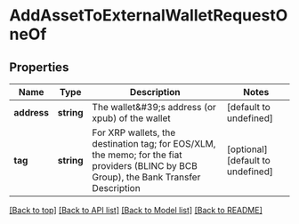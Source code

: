 # AddAssetToExternalWalletRequestOneOf

## Properties

|Name | Type | Description | Notes|
|------------ | ------------- | ------------- | -------------|
|**address** | **string** | The wallet\&#39;s address (or xpub) of the wallet | [default to undefined]|
|**tag** | **string** | For XRP wallets, the destination tag; for EOS/XLM, the memo; for the fiat providers (BLINC by BCB Group), the Bank Transfer Description | [optional] [default to undefined]|




[[Back to top]](#) [[Back to API list]](../../README.md#documentation-for-api-endpoints) [[Back to Model list]](../../README.md#documentation-for-models) [[Back to README]](../../README.md)
